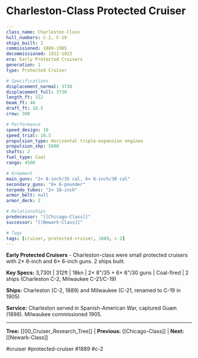# Charleston-Class Protected Cruiser

```yaml
---
class_name: Charleston-Class
hull_numbers: C-2, C-19
ships_built: 2
commissioned: 1889-1905
decommissioned: 1912-1923
era: Early Protected Cruisers
generation: 1
type: Protected Cruiser

# Specifications
displacement_normal: 3730
displacement_full: 3730
length_ft: 312
beam_ft: 46
draft_ft: 18.5
crew: 300

# Performance
speed_design: 18
speed_trial: 18.5
propulsion_type: Horizontal triple-expansion engines
propulsion_shp: 5000
shafts: 2
fuel_type: Coal
range: 4500

# Armament
main_guns: "2× 8-inch/35 cal, 6× 6-inch/30 cal"
secondary_guns: "8× 6-pounder"
torpedo_tubes: "2× 18-inch"
armor_belt: null
armor_deck: 2

# Relationships
predecessor: "[[Chicago-Class]]"
successor: "[[Newark-Class]]"

# Tags
tags: [cruiser, protected-cruiser, 1889, c-2]
---
```

**Early Protected Cruisers** - Charleston-class were small protected cruisers with 2× 8-inch and 6× 6-inch guns. 2 ships built.

**Key Specs:** 3,730t | 312ft | 18kn | 2× 8"/35 + 6× 6"/30 guns | Coal-fired | 2 ships (Charleston C-2, Milwaukee C-21/C-19)

**Ships:** Charleston (C-2, 1889) and Milwaukee (C-21, renamed to C-19 in 1905)

**Service:** Charleston served in Spanish-American War, captured Guam (1898). Milwaukee commissioned 1905.

---
**Tree:** [[00_Cruiser_Research_Tree]] | **Previous:** [[Chicago-Class]] | **Next:** [[Newark-Class]]

#cruiser #protected-cruiser #1889 #c-2
